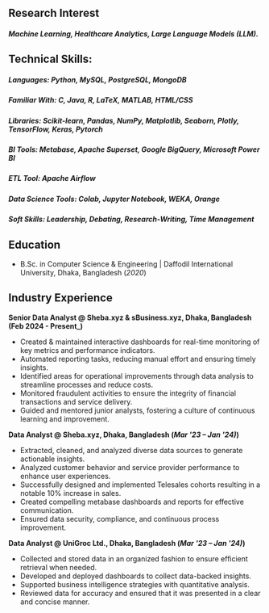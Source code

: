 ## Research Interest
##### Machine Learning, Healthcare Analytics, Large Language Models (LLM).

## Technical Skills: 
##### Languages: Python, MySQL, PostgreSQL, MongoDB
##### Familiar With: C, Java, R, LaTeX, MATLAB, HTML/CSS
##### Libraries: Scikit-learn, Pandas, NumPy, Matplotlib, Seaborn, Plotly, TensorFlow, Keras, Pytorch
##### BI Tools: Metabase, Apache Superset, Google BigQuery, Microsoft Power BI
##### ETL Tool: Apache Airflow
##### Data Science Tools: Colab, Jupyter Notebook, WEKA, Orange
##### Soft Skills: Leadership, Debating, Research-Writing, Time Management

## Education				       			        		
- B.Sc. in Computer Science & Engineering | Daffodil International University, Dhaka, Bangladesh (_2020_)

## Industry Experience
**Senior Data Analyst @ Sheba.xyz & sBusiness.xyz, Dhaka, Bangladesh (Feb 2024 - Present_)**
- Created & maintained interactive dashboards for real-time monitoring of key metrics and performance indicators.
- Automated reporting tasks, reducing manual effort and ensuring timely insights.
- Identified areas for operational improvements through data analysis to streamline processes and reduce costs.
- Monitored fraudulent activities to ensure the integrity of financial transactions and service delivery.
- Guided and mentored junior analysts, fostering a culture of continuous learning and improvement.

**Data Analyst @ Sheba.xyz, Dhaka, Bangladesh (_Mar '23 – Jan '24)_)**
- Extracted, cleaned, and analyzed diverse data sources to generate actionable insights.
- Analyzed customer behavior and service provider performance to enhance user experiences.
- Successfully designed and implemented Telesales cohorts resulting in a notable 10% increase in sales.
- Created compelling metabase dashboards and reports for effective communication.
- Ensured data security, compliance, and continuous process improvement.

**Data Analyst @ UniGroc Ltd., Dhaka, Bangladesh  (_Mar '23 – Jan '24)_)**
- Collected and stored data in an organized fashion to ensure efficient retrieval when needed.
- Developed and deployed dashboards to collect data-backed insights.
- Supported business intelligence strategies with quantitative analysis.
- Reviewed data for accuracy and ensured that it was presented in a clear and concise manner.
